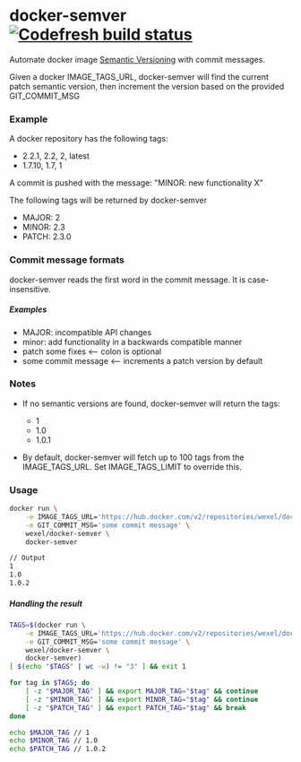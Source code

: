 # docker-semver [![Codefresh build status](https://g.codefresh.io/api/badges/pipeline/wexel/Utils%2Fsemver?branch=master&key=eyJhbGciOiJIUzI1NiJ9.NWVjODc4OTNhNjJlNzAwZDU0ZDUwYmIx.wCWD3CFfgsDRWQY-K2COubziUQaUEJuZ3sjKHQ1roEQ&type=cf-1)](https://g.codefresh.io/pipelines/semver/builds?repoOwner=wexel-nath&repoName=docker-semver&serviceName=wexel-nath%2Fdocker-semver&filter=trigger:build~Build;branch:master;pipeline:5edd7c3f8b63eaf20d2e9437~semver)
Automate docker image [Semantic Versioning](https://semver.org/) with commit messages.

Given a docker IMAGE_TAGS_URL, docker-semver will find the current patch semantic version,
then increment the version based on the provided GIT_COMMIT_MSG 

### Example
A docker repository has the following tags:
* 2.2.1, 2.2, 2, latest
* 1.7.10, 1.7, 1

A commit is pushed with the message: "MINOR: new functionality X"

The following tags will be returned by docker-semver
* MAJOR: 2
* MINOR: 2.3
* PATCH: 2.3.0

### Commit message formats
docker-semver reads the first word in the commit message. It is case-insensitive.
##### Examples
* MAJOR: incompatible API changes
* minor: add functionality in a backwards compatible manner
* patch some fixes <-- colon is optional
* some commit message <-- increments a patch version by default 

### Notes
* If no semantic versions are found, docker-semver will return the tags:
  * 1
  * 1.0
  * 1.0.1

* By default, docker-semver will fetch up to 100 tags from the IMAGE_TAGS_URL.
Set IMAGE_TAGS_LIMIT to override this.

### Usage
```sh
docker run \
    -e IMAGE_TAGS_URL='https://hub.docker.com/v2/repositories/wexel/docker-semver/tags' \
    -e GIT_COMMIT_MSG='some commit message' \
    wexel/docker-semver \
    docker-semver

// Output
1
1.0
1.0.2
```

##### Handling the result
```sh
TAGS=$(docker run \
    -e IMAGE_TAGS_URL='https://hub.docker.com/v2/repositories/wexel/docker-semver/tags' \
    -e GIT_COMMIT_MSG='some commit message' \
    wexel/docker-semver \
    docker-semver)
[ $(echo "$TAGS" | wc -w) != "3" ] && exit 1

for tag in $TAGS; do
    [ -z "$MAJOR_TAG" ] && export MAJOR_TAG="$tag" && continue
    [ -z "$MINOR_TAG" ] && export MINOR_TAG="$tag" && continue
    [ -z "$PATCH_TAG" ] && export PATCH_TAG="$tag" && break
done

echo $MAJOR_TAG // 1
echo $MINOR_TAG // 1.0
echo $PATCH_TAG // 1.0.2
```
